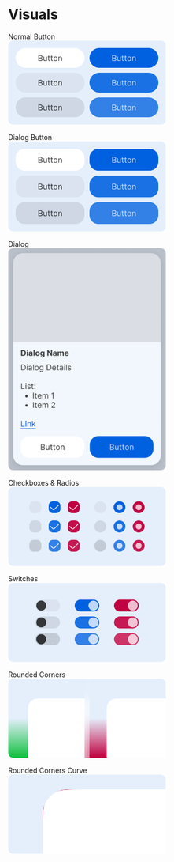 # Visuals

Normal Button\
<img src="images/buttons.png" width="320" />

Dialog Button\
<img src="images/dialog_buttons.png" width="320" />

Dialog\
<img src="images/dialog.png" width="320" />

Checkboxes & Radios\
<img src="images/checkboxes_and_radios.png" width="320" />

Switches\
<img src="images/switches.png" width="320" />

Rounded Corners\
<img src="images/rounded_corners.png" width="320" />

Rounded Corners Curve\
<img src="images/rounded_corners_curve.png" width="320" />
